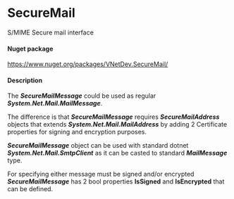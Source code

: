# SecureMail
S/MIME Secure mail interface

#### Nuget package

https://www.nuget.org/packages/VNetDev.SecureMail/

#### Description

The ***SecureMailMessage*** could be used as regular ***System.Net.Mail.MailMessage***.

The difference is that ***SecureMailMessage*** requires ***SecureMailAddress*** objects that extends ***System.Net.Mail.MailAddress*** by adding 2 Certificate properties for signing and encryption purposes.

***SecureMailMessage*** object can be used with standard dotnet ***System.Net.Mail.SmtpClient*** as it can be casted to standard ***MailMessage*** type.

For specifying either message must be signed and/or encrypted ***SecureMailMessage*** has 2 bool properties **IsSigned** and **IsEncrypted** that can be defined.
